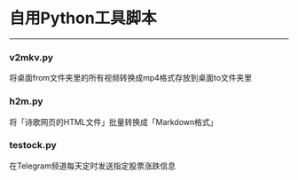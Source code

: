 # 自用Python工具脚本

---

### v2mkv.py
将桌面from文件夹里的所有视频转换成mp4格式存放到桌面to文件夹里

### h2m.py
将「诗歌网页的HTML文件」批量转换成「Markdown格式」

### testock.py
在Telegram频道每天定时发送指定股票涨跌信息